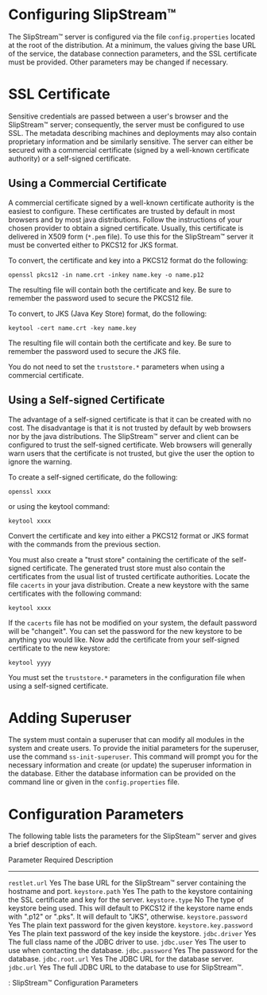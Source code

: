 Configuring SlipStream™
=======================

The SlipStream™ server is configured via the file `config.properties`
located at the root of the distribution. At a minimum, the values giving
the base URL of the service, the database connection parameters, and the
SSL certificate must be provided. Other parameters may be changed if
necessary.

SSL Certificate
===============

Sensitive credentials are passed between a user's browser and the
SlipStream™ server; consequently, the server must be configured to use
SSL. The metadata describing machines and deployments may also contain
proprietary information and be similarly sensitive. The server can
either be secured with a commercial certificate (signed by a well-known
certificate authority) or a self-signed certificate.

Using a Commercial Certificate
------------------------------

A commercial certificate signed by a well-known certificate authority is
the easiest to configure. These certificates are trusted by default in
most browsers and by most java distributions. Follow the instructions of
your chosen provider to obtain a signed certificate. Usually, this
certificate is delivered in X509 form (`*.pem` file). To use this for
the SlipStream™ server it must be converted either to PKCS12 for JKS
format.

To convert, the certificate and key into a PKCS12 format do the
following:

    openssl pkcs12 -in name.crt -inkey name.key -o name.p12

The resulting file will contain both the certificate and key. Be sure to
remember the password used to secure the PKCS12 file.

To convert, to JKS (Java Key Store) format, do the following:

    keytool -cert name.crt -key name.key

The resulting file will contain both the certificate and key. Be sure to
remember the password used to secure the JKS file.

You do not need to set the `truststore.*` parameters when using a
commercial certificate.

Using a Self-signed Certificate
-------------------------------

The advantage of a self-signed certificate is that it can be created
with no cost. The disadvantage is that it is not trusted by default by
web browsers nor by the java distributions. The SlipStream™ server and
client can be configured to trust the self-signed certificate. Web
browsers will generally warn users that the certificate is not trusted,
but give the user the option to ignore the warning.

To create a self-signed certificate, do the following:

    openssl xxxx

or using the keytool command:

    keytool xxxx

Convert the certificate and key into either a PKCS12 format or JKS
format with the commands from the previous section.

You must also create a "trust store" containing the certificate of the
self-signed certificate. The generated trust store must also contain the
certificates from the usual list of trusted certificate authorities.
Locate the file `cacerts` in your java distribution. Create a new
keystore with the same certificates with the following command:

    keytool xxxx

If the `cacerts` file has not be modified on your system, the default
password will be "changeit". You can set the password for the new
keystore to be anything you would like. Now add the certificate from
your self-signed certificate to the new keystore:

    keytool yyyy

You must set the `truststore.*` parameters in the configuration file
when using a self-signed certificate.

Adding Superuser
================

The system must contain a superuser that can modify all modules in the
system and create users. To provide the initial parameters for the
superuser, use the command `ss-init-superuser`. This command will prompt
you for the necessary information and create (or update) the superuser
information in the database. Either the database information can be
provided on the command line or given in the `config.properties` file.

Configuration Parameters
========================

The following table lists the parameters for the SlipSteam™ server and
gives a brief description of each.

  Parameter                 Required   Description
  ------------------------- ---------- ----------------------------------------------------------------------------------------------------------------------------------------------------
  `restlet.url`             Yes        The base URL for the SlipStream™ server containing the hostname and port.
  `keystore.path`           Yes        The path to the keystore containing the SSL certificate and key for the server.
  `keystore.type`           No         The type of keystore being used. This will default to PKCS12 if the keystore name ends with ".p12" or ".pks". It will default to "JKS", otherwise.
  `keystore.password`       Yes        The plain text password for the given keystore.
  `keystore.key.password`   Yes        The plain text password of the key inside the keystore.
  `jdbc.driver`             Yes        The full class name of the JDBC driver to use.
  `jdbc.user`               Yes        The user to use when contacting the database.
  `jdbc.password`           Yes        The password for the database.
  `jdbc.root.url`           Yes        The JDBC URL for the database server.
  `jdbc.url`                Yes        The full JDBC URL to the database to use for SlipStream™.

  : SlipStream™ Configuration Parameters


